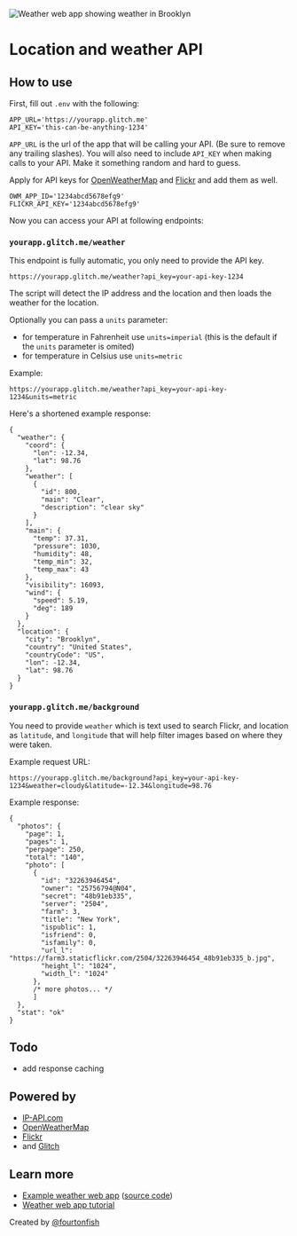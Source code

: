 ![Weather web app showing weather in Brooklyn](https://fourtonfish.com/wp-content/uploads/2019/03/web-apis-tutorial-06-app-finished-700x411.png)

# Location and weather API

## How to use

First, fill out `.env` with the following:

```
APP_URL='https://yourapp.glitch.me'
API_KEY='this-can-be-anything-1234'
```

`APP_URL` is the url of the app that will be calling your API. (Be sure to remove any trailing slashes). You will also need to include `API_KEY` when making calls to your API. Make it something random and hard to guess.

Apply for API keys for [OpenWeatherMap](https://openweathermap.org/api) and [Flickr](http://www.flickr.com/services/apps/create/apply/) and add them as well.

```
OWM_APP_ID='1234abcd5678efg9'
FLICKR_API_KEY='1234abcd5678efg9'
```

Now you can access your API at following endpoints:

### `yourapp.glitch.me/weather`

This endpoint is fully automatic, you only need to provide the API key.


```
https://yourapp.glitch.me/weather?api_key=your-api-key-1234
```

The script will detect the IP address and the location and then loads the weather for the location.

Optionally you can pass a `units` parameter:

- for temperature in Fahrenheit use `units=imperial` (this is the default if the `units` parameter is omited)
- for temperature in Celsius use `units=metric`

Example:

```
https://yourapp.glitch.me/weather?api_key=your-api-key-1234&units=metric
```

Here's a shortened example response:

```
{
  "weather": {
    "coord": {
      "lon": -12.34,
      "lat": 98.76
    },
    "weather": [
      {
        "id": 800,
        "main": "Clear",
        "description": "clear sky"
      }
    ],
    "main": {
      "temp": 37.31,
      "pressure": 1030,
      "humidity": 48,
      "temp_min": 32,
      "temp_max": 43
    },
    "visibility": 16093,
    "wind": {
      "speed": 5.19,
      "deg": 189
    }
  },
  "location": {
    "city": "Brooklyn",
    "country": "United States",
    "countryCode": "US",
    "lon": -12.34,
    "lat": 98.76
  }
}
```


### `yourapp.glitch.me/background`

You need to provide `weather` which is text used to search Flickr, and location as `latitude`, and `longitude` that will help filter images based on where they were taken.

Example request URL:

```
https://yourapp.glitch.me/background?api_key=your-api-key-1234&weather=cloudy&latitude=-12.34&longitude=98.76
```


Example response:

```
{
  "photos": {
    "page": 1,
    "pages": 1,
    "perpage": 250,
    "total": "140",
    "photo": [
      {
        "id": "32263946454",
        "owner": "25756794@N04",
        "secret": "48b91eb335",
        "server": "2504",
        "farm": 3,
        "title": "New York",
        "ispublic": 1,
        "isfriend": 0,
        "isfamily": 0,
        "url_l": "https://farm3.staticflickr.com/2504/32263946454_48b91eb335_b.jpg",
        "height_l": "1024",
        "width_l": "1024"
      },
      /* more photos... */
      ]
  },
  "stat": "ok"
}
```

## Todo

- add response caching

## Powered by

- [IP-API.com](http://ip-api.com)
- [OpenWeatherMap](https://openweathermap.org/api)
- [Flickr](http://flickr.com/services/api/)
- and [Glitch](https://glitch.com)

## Learn more

- [Example weather web app](https://weather-web-app.glitch.me/) ([source code](https://glitch.com/edit/#!/weather-web-app?path=README.md))
- [Weather web app tutorial](https://fourtonfish.com/blog/weather-web-app-web-api-tutorial/)

Created by [@fourtonfish](https://twitter.com/fourtonfish) 